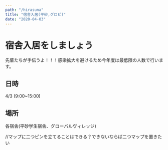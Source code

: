 ```yaml
---
path: "/hirasuna"
title: "宿舎入居(平砂,グロビ)"
date: "2020-04-03"
---
```


# 宿舎入居をしましょう

先輩たちが手伝うよ！！！感染拡大を避けるため今年度は最低限の人数で行います。

## 日時
4/3 (9:00~15:00)

## 場所
各宿舎(平砂学生宿舎、グローバルヴィレッジ)

//マップに二つピンを立てることはできる？できないならば二つマップを置きたい

